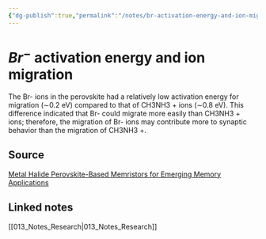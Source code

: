 ```yaml
---
{"dg-publish":true,"permalink":"/notes/br-activation-energy-and-ion-migration/","tags":["research, compiled"]}
---
```



# $Br^-$ activation energy and ion migration

The Br- ions in the perovskite had a relatively low activation energy for migration (∼0.2 eV) compared to that of CH3NH3 + ions (∼0.8 eV). This difference indicated that Br- could migrate more easily than CH3NH3 + ions; therefore, the migration of Br- ions may contribute more to synaptic behavior than the migration of CH3NH3 +.

## Source
[Metal Halide Perovskite-Based Memristors for Emerging Memory Applications](zotero://select/items/@parkMetalHalidePerovskiteBased2022)

## Linked notes
[[013_Notes_Research\|013_Notes_Research]]

